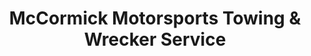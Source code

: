 ---
title: "McCormick Motorsports Towing & Wrecker Service"
url: /nebo/mccormick-motorsports-towing-und-wrecker-service/
shop: Autowerkstatt
---